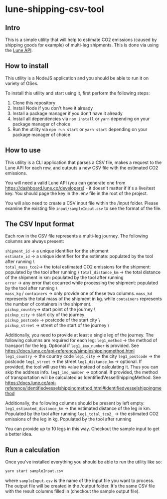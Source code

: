lune-shipping-csv-tool
======================

## Intro

This is a simple utility that will help to estimate CO2 emissions (caused by shipping goods for example) of multi-leg shipments.
This is done via using the [Lune API](https://docs.lune.co/api-reference/endpoints-emission-estimates.html#get-a-multi-leg-shipping-emission-estimate).

## How to install

This utility is a NodeJS application and you should be able to run it on variety of OSes.

To install this utility and start using it, first perform the following steps:

1. Clone this repository
2. Install Node if you don't have it already
3. Install a package manager if you don't have it already
4. Install all dependencies via  `npm install` or `yarn` depending on your package manager of choice
5. Run the utility via `npm run start` or `yarn start` depending on your package manager of choice

## How to use

This utility is a CLI application that parses a CSV file, makes a request to the Lune API for each row, and outputs a 
new CSV file with the estimated CO2 emissions.

You will need a valid Lune API (you can generate one from https://dashboard.lune.co/developers) - it doesn't matter if 
it's a live/test key. You should page the key in the .env file in the root of the project.

You will also need to create a CSV input file within the /input folder. Please examine the existing file `input/sampleInput.csv`
to see the format of the file.

## The CSV Input format

Each row in the CSV file represents a multi-leg journey. The following columns are always present: 

`shipment_id` -> a unique identifier for the shipment \
`estimate_id` -> a unique identifier for the estimate: populated by the tool after running \ 	
`total_mass_tco2`-> the total estimated CO2 emissions for the shipment: populated by the tool after running \ 
`total_distance_km` -> the total distance of the shipment in km: populated by the tool after running \
`error` -> any error that occurred while processing the shipment: populated by the tool after running \ 	
`mass_kg` / `containers` -> only provide one of these two columns. `mass_kd` represents the total mass of the shipment in kg. while `containers` represents the number of containers in the shipment. \
`pickup_country`-> start point of the journey \ 	
`pickup_city` -> start city of the journey \
`pickup_postcode` -> postcode of the start city \	
`pickup_street` -> street of the start of the journey \

Additionally, you need to provide at least a single leg of the journey. The following columns are required for each leg:
`leg1_method` -> the method of transport for the leg. Optional if `leg1_imo_number` is provided. See https://docs.lune.co/api-reference/simpleshippingmethod.html
`leg1_country` -> the country code
`leg1_city` -> the city
`leg1_postcode` -> the postcode
`leg1_street` -> the street
`leg1_distance_km` -> optional. If provided, the tool will use this value instead of calculating it. Thus you can skip the address info.
`leg1_imo_number` -> optional. If provided, the method of transportation will be calculated as IdentifiedVesselShippingMethod. See https://docs.lune.co/api-reference/identifiedvesselshippingmethod.html#identifiedvesselshippingmethod

Additionally, the following columns should be present by left empty:
`leg1_estimated_distance_km` -> the estimated distance of the leg in km. Populated by the tool after running
`leg1_total_tco2_` -> the estimated CO2 emissions of the leg in kg. Populated by the tool after running

You can provide up to 10 legs in this way. Checkout the sample input to get a better idea.

## Run a calculation

Once you've installed everything you should be able to run the utility like so:
```bash
yarn start sampleInput.csv
```
where `sampleInput.csv` is the name of the input file you want to process. The output file will be created in the /output folder.
It's the same CSV file with the result columns filled in (checkout the sample output file).
